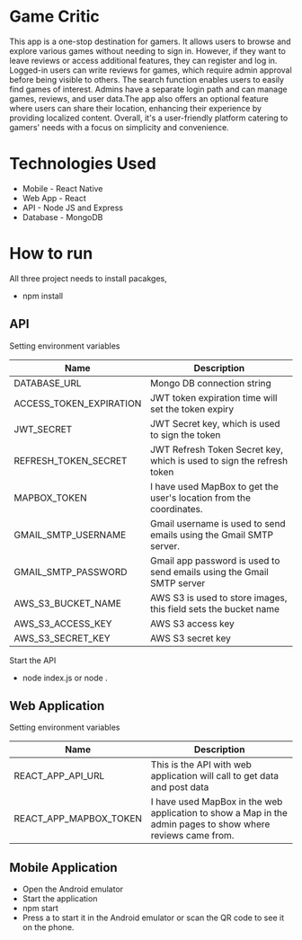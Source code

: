 # Game Critic
This app is a one-stop destination for gamers. It allows users to browse and explore various games without needing to sign in. However, if they want to leave reviews or access additional features, they can register and log in. Logged-in users can write reviews for games, which require admin approval before being visible to others. The search function enables users to easily find games of interest. 
Admins have a separate login path and can manage games, reviews, and user data.The app also offers an optional feature where users can share their location, enhancing their experience by providing localized content. Overall, it's a user-friendly platform catering to gamers' needs with a focus on simplicity and convenience.

# Technologies Used
* Mobile - React Native
* Web App - React
* API - Node JS and Express
* Database - MongoDB

# How to run
All three project needs to install pacakges,
* npm install 

## API
Setting environment variables

| Name  | Description |
| --- | --- |
| DATABASE_URL | Mongo DB connection string |
| ACCESS_TOKEN_EXPIRATION | JWT token expiration time will set the token expiry |
| JWT_SECRET | JWT Secret key, which is used to sign the token |
| REFRESH_TOKEN_SECRET| JWT Refresh Token Secret key, which is used to sign the refresh token |
| MAPBOX_TOKEN | I have used MapBox to get the user's location from the coordinates. |
| GMAIL_SMTP_USERNAME| Gmail username is used to send emails using the Gmail SMTP server. |
| GMAIL_SMTP_PASSWORD  | Gmail app password is used to send emails using the Gmail SMTP server |
| AWS_S3_BUCKET_NAME | AWS S3 is used to store images, this field sets the bucket name |
| AWS_S3_ACCESS_KEY | AWS S3 access key |
| AWS_S3_SECRET_KEY | AWS S3 secret key |

Start the API
* node index.js  or  node .

## Web Application
Setting environment variables

| Name  | Description |
| --- | --- |
| REACT_APP_API_URL | This is the API with web application will call to get data and post data |
| REACT_APP_MAPBOX_TOKEN | I have used MapBox in the web application to show a Map in the admin pages to show where reviews came from. |

## Mobile Application
* Open the Android emulator 
* Start the application
* npm start
* Press a to start it in the Android emulator or scan the QR code to see it on the phone.



